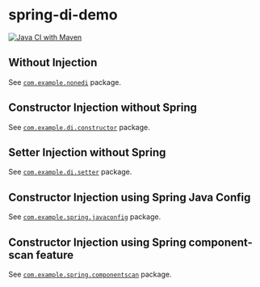 # spring-di-demo

[![Java CI with Maven](https://github.com/kazuki43zoo/spring-di-demo/actions/workflows/maven.yml/badge.svg)](https://github.com/kazuki43zoo/spring-di-demo/actions/workflows/maven.yml)

## Without Injection

See [`com.example.nonedi`](/src/main/java/com/example/nonedi/Bootstrap.java) package.

## Constructor Injection without Spring

See [`com.example.di.constructor`](/src/main/java/com/example/di/constructor/Bootstrap.java) package.

## Setter Injection without Spring

See [`com.example.di.setter`](/src/main/java/com/example/di/setter/Bootstrap.java) package.

## Constructor Injection using Spring Java Config

See [`com.example.spring.javaconfig`](/src/main/java/com/example/spring/javaconfig/Bootstrap.java) package.

## Constructor Injection using Spring component-scan feature

See [`com.example.spring.componentscan`](/src/main/java/com/example/spring/componentscan/Bootstrap.java) package.

